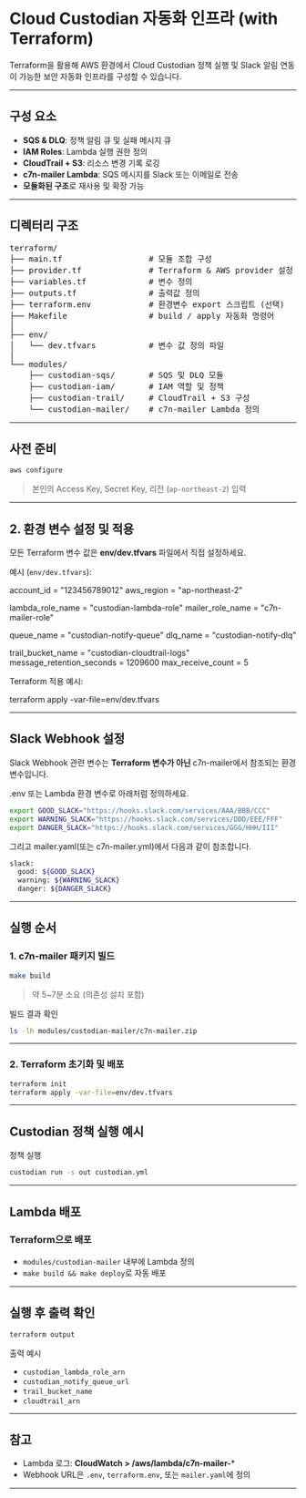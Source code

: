 # Cloud Custodian 자동화 인프라 (with Terraform)

Terraform을 활용해 AWS 환경에서 Cloud Custodian 정책 실행 및 Slack 알림 연동이 가능한 보안 자동화 인프라를 구성할 수 있습니다.

---

## 구성 요소

- **SQS & DLQ**: 정책 알림 큐 및 실패 메시지 큐
- **IAM Roles**: Lambda 실행 권한 정의
- **CloudTrail + S3**: 리소스 변경 기록 로깅
- **c7n-mailer Lambda**: SQS 메시지를 Slack 또는 이메일로 전송
- **모듈화된 구조**로 재사용 및 확장 가능

---

## 디렉터리 구조

<pre>
terraform/
├── main.tf                  # 모듈 조합 구성
├── provider.tf              # Terraform & AWS provider 설정
├── variables.tf             # 변수 정의
├── outputs.tf               # 출력값 정의
├── terraform.env            # 환경변수 export 스크립트 (선택)
├── Makefile                 # build / apply 자동화 명령어
│
├── env/
│   └── dev.tfvars           # 변수 값 정의 파일
│
└── modules/
    ├── custodian-sqs/       # SQS 및 DLQ 모듈
    ├── custodian-iam/       # IAM 역할 및 정책
    ├── custodian-trail/     # CloudTrail + S3 구성
    └── custodian-mailer/    # c7n-mailer Lambda 정의
</pre>

---

## 사전 준비

```bash
aws configure
```

> 본인의 Access Key, Secret Key, 리전 (`ap-northeast-2`) 입력

---

## 2. 환경 변수 설정 및 적용

모든 Terraform 변수 값은 **env/dev.tfvars** 파일에서 직접 설정하세요.

예시 (`env/dev.tfvars`):

account_id = "123456789012"
aws_region = "ap-northeast-2"

lambda_role_name   = "custodian-lambda-role"
mailer_role_name   = "c7n-mailer-role"

queue_name         = "custodian-notify-queue"
dlq_name           = "custodian-notify-dlq"

trail_bucket_name            = "custodian-cloudtrail-logs"
message_retention_seconds    = 1209600
max_receive_count            = 5

Terraform 적용 예시:

terraform apply -var-file=env/dev.tfvars

---

## Slack Webhook 설정

Slack Webhook 관련 변수는 **Terraform 변수가 아닌** c7n-mailer에서 참조되는 환경변수입니다.

.env 또는 Lambda 환경 변수로 아래처럼 정의하세요.

```bash
export GOOD_SLACK="https://hooks.slack.com/services/AAA/BBB/CCC"
export WARNING_SLACK="https://hooks.slack.com/services/DDD/EEE/FFF"
export DANGER_SLACK="https://hooks.slack.com/services/GGG/HHH/III"
```

그리고 mailer.yaml(또는 c7n-mailer.yml)에서 다음과 같이 참조합니다.

```bash
slack:
  good: ${GOOD_SLACK}
  warning: ${WARNING_SLACK}
  danger: ${DANGER_SLACK}
```

---

## 실행 순서

### 1. c7n-mailer 패키지 빌드

```bash
make build
```

> 약 5~7분 소요 (의존성 설치 포함)

빌드 결과 확인

```bash
ls -lh modules/custodian-mailer/c7n-mailer.zip
```

---

### 2. Terraform 초기화 및 배포

```bash
terraform init
terraform apply -var-file=env/dev.tfvars
```

---

## Custodian 정책 실행 예시
정책 실행

```bash
custodian run -s out custodian.yml
```

---

## Lambda 배포

### Terraform으로 배포

- `modules/custodian-mailer` 내부에 Lambda 정의
- `make build && make deploy`로 자동 배포

---

## 실행 후 출력 확인

```bash
terraform output
```

출력 예시

- `custodian_lambda_role_arn`
- `custodian_notify_queue_url`
- `trail_bucket_name`
- `cloudtrail_arn`

---

## 참고

- Lambda 로그: **CloudWatch > /aws/lambda/c7n-mailer-***  
- Webhook URL은 `.env`, `terraform.env`, 또는 `mailer.yaml`에 정의

---
